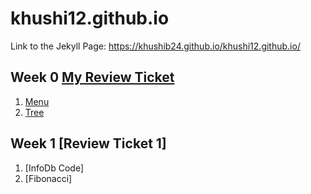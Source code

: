 # khushi12.github.io
Link to the Jekyll Page: https://khushib24.github.io/khushi12.github.io/

## Week 0 [My Review Ticket](https://github.com/KhushiB24/khushi12.github.io/issues/1#issue-1170595656)
1. [Menu](https://replit.com/@KhushiBagri/Python-Menu#main.py)
2. [Tree](https://replit.com/@KhushiBagri/Khushis-TT0#main.py)

## Week 1 [Review Ticket 1]
1. [InfoDb Code] 
2. [Fibonacci] 

